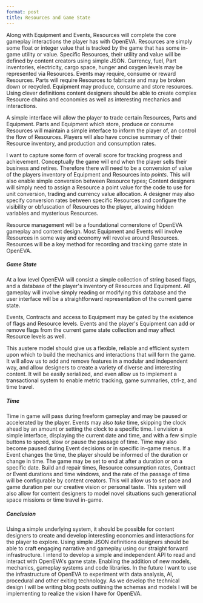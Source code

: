 ```yaml
---
format: post
title: Resources and Game State
---
```

Along with Equipment and Events, Resources will complete the core gameplay interactions the player has with OpenEVA. Resources are simply some float or integer value that is tracked by the game that has some in-game utility or value. Specific Resources, their utility and value will be defined by content creators using simple JSON. Currency, fuel, Part inventories, electricity, cargo space, hunger and oxygen levels may be represented via Resources. Events may require, consume or reward Resources. Parts will require Resources to fabricate and may be broken down or recycled. Equipment may produce, consume and store resources. Using clever definitions content designers should be able to create complex Resource chains and economies as well as interesting mechanics and interactions.

A simple interface will allow the player to trade certain Resources, Parts and Equipment. Parts and Equipment which store, produce or consume Resources will maintain a simple interface to inform the player of, an control the flow of Resources. Players will also have concise summary of their Resource inventory, and production and consumption rates.

I want to capture some form of overall score for tracking progress and achievement. Conceptually the game will end when the player sells their business and retires. Therefore there will need to be a conversion of value of the players inventory of Equipment and Resources into <i>points</i>. This will also enable simple conversion between Resource types; Content designers will simply need to assign a Resource a point value for the code to use for unit conversion, trading and currency value allocation. A designer may also specify conversion rates between specific Resources and configure the visibility or obfuscation of Resources to the player, allowing hidden variables and mysterious Resources. 

Resource management will be a foundational cornerstone of OpenEVA gameplay and content design. Most Equipment and Events will involve Resources in some way and economy will revolve around Resources. Resources will be a key method for recording and tracking game state in OpenEVA.

##### Game State

At a low level OpenEVA will consist a simple collection of string based flags, and a database of the player's inventory of Resources and Equipment. All gameplay will involve simply reading or modifying this database and the user interface will be a straightforward representation of the current game state.

Events, Contracts and access to Equipment may be gated by the existence of flags and Resource levels. Events and the player's Equipment can add or remove flags from the current game state collection and may affect Resource levels as well.

This austere model should give us a flexible, reliable and efficient system upon which to build the mechanics and interactions that will form the game. It will allow us to add and remove features in a modular and independent way, and allow designers to create a variety of diverse and interesting content. It will be easily serialized, and even allow us to implement a transactional system to enable metric tracking, game summaries, ctrl-z, and time travel.

##### Time

Time in game will pass during freeform gameplay and may be paused or accelerated by the player. Events may also <i>take</i> time, skipping the clock ahead by an amount or setting the clock to a specific time. I envision a simple interface, displaying the current date and time, and with a few simple buttons to speed, slow or pause the passage of time. Time may also become paused during Event decisions or in specific in-game menus. If a Event changes the time, the player should be informed of the duration or change in time. The game may be set to end at after a duration or on a specific date. Build and repair times, Resource consumption rates, Contract or Event durations and time windows, and the rate of the passage of time will be configurable by content creators. This will allow us to set pace and game duration per our creative vision or personal taste. This system will also allow for content designers to model novel situations such generational space missions or time travel in-game.

##### Conclusion

Using a simple underlying system, it should be possible for content designers to create and develop interesting economies and interactions for the player to explore. Using simple JSON definitions designers should be able to craft engaging narrative and gameplay using our straight forward infrastructure. I intend to develop a simple and independent API to read and interact with OpenEVA's game state. Enabling the addition of new models, mechanics, gameplay systems and code libraries. In the future I want to use the infrastructure of OpenEVA to experiment with data analysis, AI, procedural and other exiting technology. As we develop the technical design I will be writing blog posts outlining the schemas and models I will be implementing to realize the vision I have for OpenEVA.
